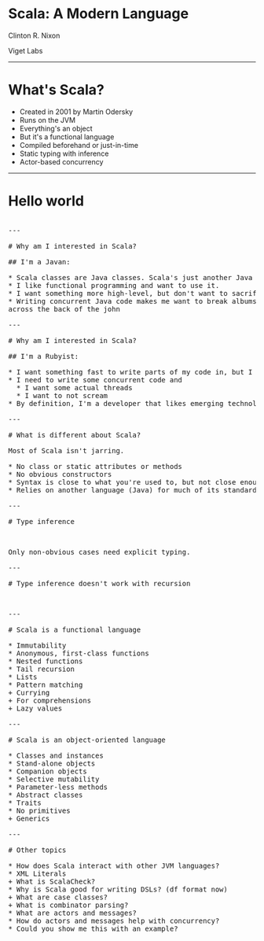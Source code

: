 # Scala: A Modern Language

Clinton R. Nixon

Viget Labs

---

# What's Scala?

* Created in 2001 by Martin Odersky
* Runs on the JVM
* Everything's an object
* But it's a functional language
* Compiled beforehand or just-in-time
* Static typing with inference
* Actor-based concurrency

---

# Hello world

<pre class="code brush:scala" src="src/main/scala/HiThere.scala" />

---

# Why am I interested in Scala?

## I'm a Javan:

* Scala classes are Java classes. Scala's just another Java library as far as the JVM's concerned.
* I like functional programming and want to use it.
* I want something more high-level, but don't want to sacrifice speed or static typing.
* Writing concurrent Java code makes me want to break albums of Beethoven
across the back of the john

---

# Why am I interested in Scala?

## I'm a Rubyist:

* I want something fast to write parts of my code in, but I don't want to sacrifice readability or dynamism.
* I need to write some concurrent code and
  * I want some actual threads
  * I want to not scream
* By definition, I'm a developer that likes emerging technologies, and I want to learn something new

---

# What is different about Scala?

Most of Scala isn't jarring.

* No class or static attributes or methods
* No obvious constructors
* Syntax is close to what you're used to, but not close enough
* Relies on another language (Java) for much of its standard library

---

# Type inference

<pre class="brush:scala" src="src/main/scala/CSVLine.scala" />

Only non-obvious cases need explicit typing.

---

# Type inference doesn't work with recursion

<pre class="brush:scala" src="../slider/src/main/scala/Slide.scala" section="recursive" />

---

# Scala is a functional language

* Immutability
* Anonymous, first-class functions
* Nested functions
* Tail recursion
* Lists
* Pattern matching
+ Currying
+ For comprehensions
+ Lazy values

---

# Scala is an object-oriented language

* Classes and instances
* Stand-alone objects
* Companion objects
* Selective mutability
* Parameter-less methods
* Abstract classes
* Traits
* No primitives
+ Generics

---

# Other topics

* How does Scala interact with other JVM languages?
* XML Literals
+ What is ScalaCheck?
* Why is Scala good for writing DSLs? (df format now)
+ What are case classes?
+ What is combinator parsing?
* What are actors and messages?
* How do actors and messages help with concurrency?
* Could you show me this with an example?
